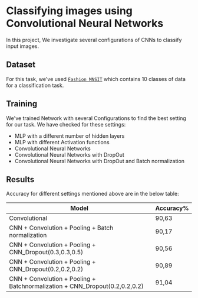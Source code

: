 # Classifying images using Convolutional Neural Networks

In this project, We investigate several configurations of CNNs to classify input images.

## Dataset
For this task, we've used [`Fashion MNSIT`](https://github.com/zalandoresearch/fashion-mnist) which contains 10 classes of data for a classification task.

## Training
We've trained Network with several Configurations to find the best setting for our task. We have checked for these settings:  
- MLP with a different number of hidden layers
- MLP with different Activation functions
- Convolutional Neural Networks
- Convolutional Neural Networks with DropOut
- Convolutional Neural Networks with DropOut and Batch normalization

## Results
Accuracy for different settings mentioned above are in  the below table:

| Model      | Accuracy% |
| ----------- | ----------- |
| Convolutional      | 90,63       |
| CNN + Convolution + Pooling + Batch normalization   | 90,17        |
| CNN + Convolution + Pooling + CNN_Dropout(0.3,0.3,0.5) | 90,56        |
|CNN + Convolution + Pooling + CNN_Dropout(0.2,0.2,0.2)   | 90,89        |
| CNN + Convolution + Pooling + Batchnormalization + CNN_Dropout(0.2,0.2,0.2)   | 91,04        |
